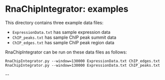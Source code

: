 RnaChipIntegrator: examples
===========================

This directory contains three example data files:

 * `ExpressionData.txt` has sample expression data
 * `ChIP_peaks.txt` has sample ChIP peak summit data
 * `ChIP_edges.txt` has sample ChIP peak region data

RnaChipIntegrator can be run on these data files as follows:

    RnaChipIntegrator.py --window=130000 ExpressionData.txt ChIP_edges.txt
    RnaChipIntegrator.py --window=130000 ExpressionData.txt ChIP_peaks.txt

--
